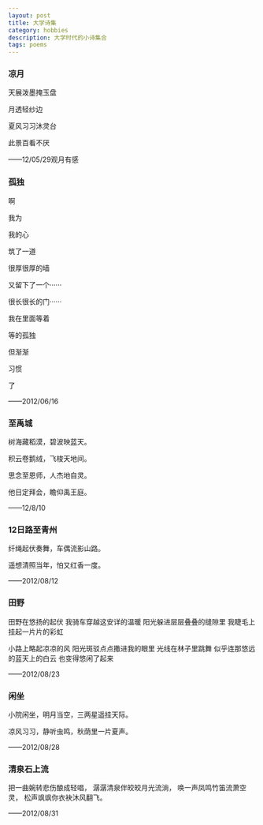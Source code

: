```yaml
---
layout: post
title: 大学诗集
category: hobbies
description: 大学时代的小诗集合
tags: poems
---
```


### 凉月

天展泼墨掩玉盘

月透轻纱边

夏风习习沐灵台

此景百看不厌

——12/05/29观月有感

### 孤独

啊

我为

我的心

筑了一道

很厚很厚的墙

又留下了一个······

很长很长的门······

我在里面等着

等的孤独

但渐渐

习惯

了

——2012/06/16

### 至禹城

树海藏稻漠，碧波映蓝天。

积云卷鹅绒，飞梭天地间。

思念至恩师，人杰地自灵。

他日定拜会，瞻仰禹王庭。 

——12/8/10

### 12日路至青州

纤绳起伏奏舞，车偶流影山路。

遥想清照当年，怕又红香一度。

——2012/08/12

### 田野

田野在悠扬的起伏
我骑车穿越这安详的温暖
阳光躲进层层叠叠的缝隙里
我睫毛上挂起一片片的彩虹

小路上略起凉凉的风
阳光斑驳点点撒进我的眼里
光线在林子里跳舞
似乎连那悠远的蓝天上的白云
也变得悠闲了起来

——2012/08/23

### 闲坐

小院闲坐，明月当空，三两星遥挂天际。

凉风习习，静听虫鸣，秋荫里一片夏声。

——2012/08/28

### 清泉石上流

把一曲婉转悲伤酿成轻唱，
潺潺清泉伴皎皎月光流淌，
唤一声凤鸣竹笛流萧空灵，
松声飒飒你衣袂沐风翻飞。

——2012/08/31



